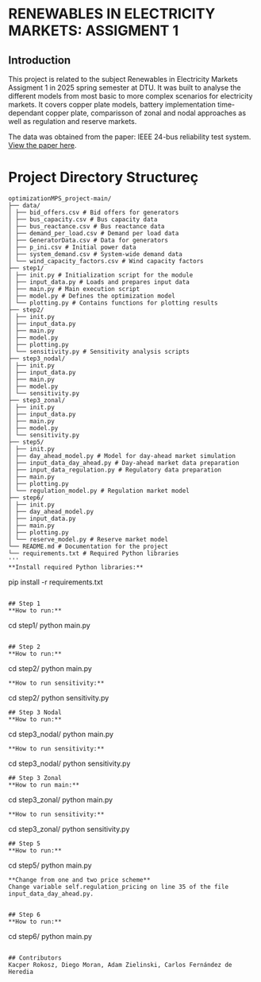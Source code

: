 # RENEWABLES IN ELECTRICITY MARKETS: ASSIGMENT 1

## Introduction
This project is related to the subject Renewables in Electricity Markets Assigment 1 in 2025 spring semester at DTU. It was built to analyse the different models from most basic to more complex scenarios for electricity markets. It covers copper plate models, battery implementation time-dependant copper plate, comparisson of zonal and nodal approaches as well as regulation and reserve markets. 

The data was obtained from the paper: IEEE 24-bus reliability test system. [View the paper here](chrome-extension://efaidnbmnnnibpcajpcglclefindmkaj/https://backend.orbit.dtu.dk/ws/portalfiles/portal/120568114/An_Updated_Version_of_the_IEEE_RTS_24Bus_System_for_Electricty_Market_an....pdf).

# Project Directory Structureç
```
optimizationMPS_project-main/ 
├── data/ 
│ ├── bid_offers.csv # Bid offers for generators 
│ ├── bus_capacity.csv # Bus capacity data 
│ ├── bus_reactance.csv # Bus reactance data 
│ ├── demand_per_load.csv # Demand per load data 
│ ├── GeneratorData.csv # Data for generators 
│ ├── p_ini.csv # Initial power data 
│ ├── system_demand.csv # System-wide demand data 
│ └── wind_capacity_factors.csv # Wind capacity factors 
├── step1/ 
│ ├── init.py # Initialization script for the module 
│ ├── input_data.py # Loads and prepares input data 
│ ├── main.py # Main execution script 
│ ├── model.py # Defines the optimization model 
│ └── plotting.py # Contains functions for plotting results 
├── step2/ 
│ ├── init.py 
│ ├── input_data.py 
│ ├── main.py 
│ ├── model.py 
│ ├── plotting.py 
│ └── sensitivity.py # Sensitivity analysis scripts 
├── step3_nodal/ 
│ ├── init.py 
│ ├── input_data.py 
│ ├── main.py 
│ ├── model.py 
│ └── sensitivity.py 
├── step3_zonal/ 
│ ├── init.py 
│ ├── input_data.py 
│ ├── main.py 
│ ├── model.py 
│ └── sensitivity.py 
├── step5/ 
│ ├── init.py 
│ ├── day_ahead_model.py # Model for day-ahead market simulation 
│ ├── input_data_day_ahead.py # Day-ahead market data preparation 
│ ├── input_data_regulation.py # Regulatory data preparation 
│ ├── main.py 
│ ├── plotting.py 
│ └── regulation_model.py # Regulation market model 
├── step6/ 
│ ├── init.py 
│ ├── day_ahead_model.py 
│ ├── input_data.py 
│ ├── main.py 
│ ├── plotting.py 
│ └── reserve_model.py # Reserve market model 
└── README.md # Documentation for the project 
└── requirements.txt # Required Python libraries
'''
**Install required Python libraries:**
```
pip install -r requirements.txt
``` 

## Step 1
**How to run:**
```
cd step1/
python main.py
```

## Step 2
**How to run:**
```
cd step2/
python main.py
```
**How to run sensitivity:**
```
cd step2/
python sensitivity.py
```
## Step 3 Nodal
**How to run:**
```
cd step3_nodal/
python main.py
```
**How to run sensitivity:**
```
cd step3_nodal/
python sensitivity.py
```
## Step 3 Zonal
**How to run main:**
```
cd step3_zonal/
python main.py
```
**How to run sensitivity:**
```
cd step3_zonal/
python sensitivity.py
```
## Step 5
**How to run:**
```
cd step5/
python main.py
```
**Change from one and two price scheme**
Change variable self.regulation_pricing on line 35 of the file input_data_day_ahead.py.


## Step 6
**How to run:**
```
cd step6/
python main.py
```

## Contributors
Kacper Rokosz, Diego Moran, Adam Zielinski, Carlos Fernández de Heredia